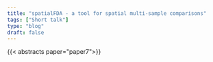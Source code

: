 ```yaml
---
title: "spatialFDA - a tool for spatial multi-sample comparisons"
tags: ["Short talk"]
type: "blog"
draft: false
---
```


{{< abstracts paper="paper7">}}


